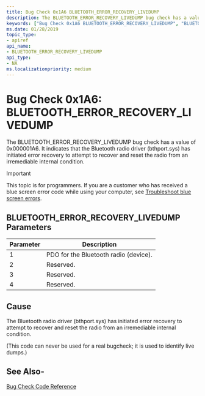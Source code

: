```yaml
---
title: Bug Check 0x1A6 BLUETOOTH_ERROR_RECOVERY_LIVEDUMP
description: The BLUETOOTH_ERROR_RECOVERY_LIVEDUMP bug check has a value of 0x000001A6. It indicates that the Bluetooth radio driver has initiated error recovery to attempt to reset the radio from an irremediable condition.
keywords: ["Bug Check 0x1A6 BLUETOOTH_ERROR_RECOVERY_LIVEDUMP", "BLUETOOTH_ERROR_RECOVERY_LIVEDUMP"]
ms.date: 01/28/2019
topic_type:
- apiref
api_name:
- BLUETOOTH_ERROR_RECOVERY_LIVEDUMP
api_type:
- NA
ms.localizationpriority: medium
---
```


# Bug Check 0x1A6: BLUETOOTH\_ERROR\_RECOVERY\_LIVEDUMP

The BLUETOOTH\_ERROR\_RECOVERY\_LIVEDUMP bug check has a value of 0x000001A6. It indicates that the Bluetooth radio driver (bthport.sys) has initiated error recovery to attempt to recover and reset the radio from an irremediable internal condition.

> [!IMPORTANT]
> This topic is for programmers. If you are a customer who has received a blue screen error code while using your computer, see [Troubleshoot blue screen errors](https://www.windows.com/stopcode).

 

## BLUETOOTH\_ERROR\_RECOVERY\_LIVEDUMP Parameters

|Parameter|Description|
|--- |--- |
|1| PDO for the Bluetooth radio (device).|
|2| Reserved.|
|3| Reserved.|
|4| Reserved.|

## Cause

The Bluetooth radio driver (bthport.sys) has initiated error recovery to attempt to recover and reset the radio from an irremediable internal condition.

(This code can never be used for a real bugcheck; it is used to identify live dumps.)


## See Also-

[Bug Check Code Reference](bug-check-code-reference2.md)

